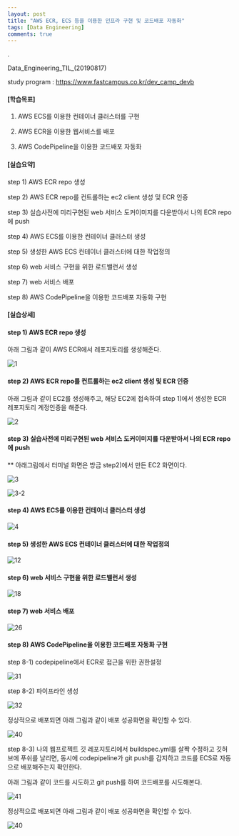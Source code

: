 ```yaml
---
layout: post
title: "AWS ECR, ECS 등을 이용한 인프라 구현 및 코드배포 자동화"
tags: [Data Engineering]
comments: true
---
```


.

Data_Engineering_TIL_(20190817)

study program : https://www.fastcampus.co.kr/dev_camp_devb


#### [학습목표]

1) AWS ECS를 이용한 컨테이너 클러스터를 구현

2) AWS ECR을 이용한 웹서비스를 배포

3) AWS CodePipeline을 이용한 코드배포 자동화

#### [실습요약]

step 1) AWS ECR repo 생성

step 2) AWS ECR repo를 컨트롤하는 ec2 client 생성 및 ECR 인증

step 3) 실습사전에 미리구현된 web 서비스 도커이미지를 다운받아서 나의 ECR repo에 push

step 4) AWS ECS를 이용한 컨테이너 클러스터 생성

step 5) 생성한 AWS ECS 컨테이너 클러스터에 대한 작업정의

step 6) web 서비스 구현을 위한 로드밸런서 생성

step 7) web 서비스 배포

step 8) AWS CodePipeline을 이용한 코드배포 자동화 구현



#### [실습상세]


#### step 1) AWS ECR repo 생성

아래 그림과 같이 AWS ECR에서 레포지토리를 생성해준다.

![1](https://user-images.githubusercontent.com/41605276/66729819-d2234300-ee88-11e9-82fe-139a68cc5c2c.png)

#### step 2) AWS ECR repo를 컨트롤하는 ec2 client 생성 및 ECR 인증

아래 그림과 같이 EC2를 생성해주고, 해당 EC2에 접속하여 step 1)에서 생성한 ECR 레포지토리 계정인증을 해준다.

![2](https://user-images.githubusercontent.com/41605276/66729824-d8b1ba80-ee88-11e9-898f-cc78e0e53ea3.png)

#### step 3) 실습사전에 미리구현된 web 서비스 도커이미지를 다운받아서 나의 ECR repo에 push

** 아래그림에서 터미널 화면은 방금 step2)에서 만든 EC2 화면이다.

![3](https://user-images.githubusercontent.com/41605276/66729828-dea79b80-ee88-11e9-889c-4d799d86b5ec.png)

![3-2](https://user-images.githubusercontent.com/41605276/66729832-e49d7c80-ee88-11e9-8c35-23a0fe7907cd.png)

#### step 4) AWS ECS를 이용한 컨테이너 클러스터 생성

![4](https://user-images.githubusercontent.com/41605276/66729839-ea935d80-ee88-11e9-91cc-c0d223da8b09.png)

#### step 5) 생성한 AWS ECS 컨테이너 클러스터에 대한 작업정의

![12](https://user-images.githubusercontent.com/41605276/66729844-f121d500-ee88-11e9-80e9-93f99697d611.png)

#### step 6) web 서비스 구현을 위한 로드밸런서 생성

![18](https://user-images.githubusercontent.com/41605276/66729849-f67f1f80-ee88-11e9-941b-e65b79c3fa30.png)

#### step 7) web 서비스 배포

![26](https://user-images.githubusercontent.com/41605276/66729853-fbdc6a00-ee88-11e9-8acd-422af2792522.png)

#### step 8) AWS CodePipeline을 이용한 코드배포 자동화 구현

step 8-1) codepipeline에서 ECR로 접근을 위한 권한설정

![31](https://user-images.githubusercontent.com/41605276/66729855-0434a500-ee89-11e9-871e-5ce109b5b8a8.png)

step 8-2) 파이프라인 생성

![32](https://user-images.githubusercontent.com/41605276/66729860-0f87d080-ee89-11e9-8bbe-d2de93863ba7.png)

정상적으로 배포되면 아래 그림과 같이 배포 성공화면을 확인할 수 있다.

![40](https://user-images.githubusercontent.com/41605276/66730242-5c6ca680-ee8b-11e9-8406-0a56a9cd866a.png)

step 8-3) 나의 웹프로젝트 깃 레포지토리에서 buildspec.yml를 살짝 수정하고 깃허브에 푸쉬를 날리면, 동시에 codepipeline가 git push를 감지하고 코드를 ECS로 자동으로 배포해주는지 확인한다.

아래 그림과 같이 코드를 시도하고 git push를 하여 코드배포를 시도해본다.

![41](https://user-images.githubusercontent.com/41605276/66730246-62628780-ee8b-11e9-9854-d33918fb2212.png)

정상적으로 배포되면 아래 그림과 같이 배포 성공화면을 확인할 수 있다.

![40](https://user-images.githubusercontent.com/41605276/66730242-5c6ca680-ee8b-11e9-8406-0a56a9cd866a.png)
